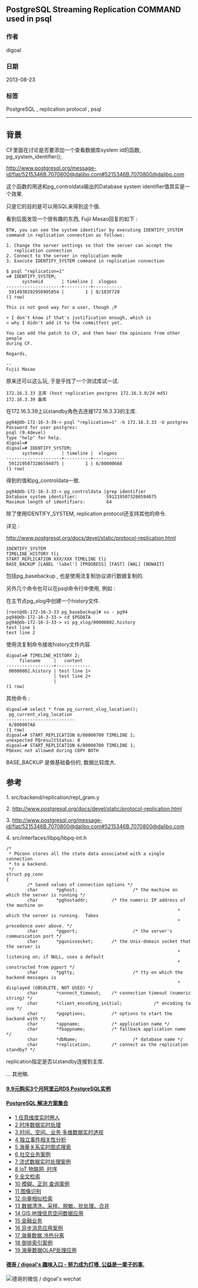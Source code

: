 ## PostgreSQL Streaming Replication COMMAND used in psql    
                
### 作者               
digoal                
                
### 日期              
2013-08-23                  
                
### 标签              
PostgreSQL , replication protocol , psql     
                
----              
                
## 背景     
CF里面在讨论是否要添加一个查看数据库system id的函数, pg_system_identifier();  
  
http://www.postgresql.org/message-id/flat/5215346B.7070800@dalibo.com#5215346B.7070800@dalibo.com  
  
这个函数的用途和pg_controldata输出的Database system identifier值其实是一个效果.  
  
只是它的目的是可以用SQL来得到这个值.  
  
看到后面发现一个很有趣的东西, Fujii Masao回复的如下 :   
  
```  
BTW, you can see the system identifier by executing IDENTIFY_SYSTEM  
command in replication connection as follows:  
  
1. Change the server settings so that the server can accept the  
   replication connection  
2. Connect to the server in replication mode  
3. Execute IDENTIFY_SYSTEM command in replication connection  
  
$ psql "replication=1"  
=# IDENTIFY_SYSTEM;  
      systemid       | timeline |  xlogpos  
---------------------+----------+-----------  
 5914930202950905854 |        1 | 0/183F720  
(1 row)  
  
This is not good way for a user, though ;P  
  
> I don't know if that's justification enough, which is  
> why I didn't add it to the commitfest yet.  
  
You can add the patch to CF, and then hear the opinions from other people  
during CF.  
  
Regards,  
  
--   
Fujii Masao  
```  
  
原来还可以这么玩, 于是乎找了一个测试库试一试.  
  
```  
172.16.3.33 主库 (host replication postgres 172.16.3.0/24 md5)  
172.16.3.39 备库  
```  
  
在172.16.3.39上以standby角色去连接172.16.3.33的主库.  
  
```  
pg94@db-172-16-3-39-> psql "replication=1" -h 172.16.3.33 -U postgres  
Password for user postgres:   
psql (9.4devel)  
Type "help" for help.  
digoal=#   
digoal=# IDENTIFY_SYSTEM;  
      systemid       | timeline |  xlogpos     
---------------------+----------+------------  
 5912195073286594075 |        1 | 6/80000668  
(1 row)  
```  
  
得到的值和pg_controldata一致.  
  
```  
pg94@db-172-16-3-33-> pg_controldata |grep identifier  
Database system identifier:           5912195073286594075  
Maximum length of identifiers:        64  
```  
  
除了使用IDENTIFY_SYSTEM, replication protocol还支持其他的命令.  
  
详见 :   
  
http://www.postgresql.org/docs/devel/static/protocol-replication.html  
  
```  
IDENTIFY_SYSTEM  
TIMELINE_HISTORY tli  
START_REPLICATION XXX/XXX TIMELINE tli  
BASE_BACKUP [LABEL 'label'] [PROGRESS] [FAST] [WAL] [NOWAIT]  
```  
  
包括pg_basebackup , 也是使用流复制协议进行数据复制的.  
  
另外几个命令也可以在psql命令行中使用, 例如 :   
  
在主节点pg_xlog中创建一个history文件.  
  
```  
[root@db-172-16-3-33 pg_basebackup]# su - pg94  
pg94@db-172-16-3-33-> cd $PGDATA  
pg94@db-172-16-3-33-> vi pg_xlog/00000002.history   
test line 1  
test line 2  
```  
  
使用流复制命令接收history文件内容.  
  
```  
digoal=# TIMELINE_HISTORY 2;  
     filename     |   content     
------------------+-------------  
 00000002.history | test line 1+  
                  | test line 2+  
                  |   
(1 row)  
```  
  
其他命令 :   
  
```  
digoal=# select * from pg_current_xlog_location();  
 pg_current_xlog_location   
--------------------------  
 6/800007A8  
(1 row)  
digoal=# START_REPLICATION 6/80000700 TIMELINE 1;  
unexpected PQresultStatus: 8  
digoal=# START_REPLICATION 6/80000700 TIMELINE 1;  
PQexec not allowed during COPY BOTH  
```  
  
BASE_BACKUP 是做基础备份的, 数据比较庞大.  
  
## 参考  
1\. src/backend/replication/repl_gram.y  
  
2\. http://www.postgresql.org/docs/devel/static/protocol-replication.html  
  
3\. http://www.postgresql.org/message-id/flat/5215346B.7070800@dalibo.com#5215346B.7070800@dalibo.com  
  
4\. src/interfaces/libpq/libpq-int.h  
  
```  
/*  
 * PGconn stores all the state data associated with a single connection  
 * to a backend.  
 */  
struct pg_conn  
{  
        /* Saved values of connection options */  
        char       *pghost;                     /* the machine on which the server is running */  
        char       *pghostaddr;         /* the numeric IP address of the machine on  
                                                                 * which the server is running.  Takes  
                                                                 * precedence over above. */  
        char       *pgport;                     /* the server's communication port */  
        char       *pgunixsocket;       /* the Unix-domain socket that the server is  
                                                                 * listening on; if NULL, uses a default  
                                                                 * constructed from pgport */  
        char       *pgtty;                      /* tty on which the backend messages is  
                                                                 * displayed (OBSOLETE, NOT USED) */  
        char       *connect_timeout;    /* connection timeout (numeric string) */  
        char       *client_encoding_initial;            /* encoding to use */  
        char       *pgoptions;          /* options to start the backend with */  
        char       *appname;            /* application name */  
        char       *fbappname;          /* fallback application name */  
        char       *dbName;                     /* database name */  
        char       *replication;        /* connect as the replication standby? */  
```  
  
replication指定是否以standby连接到主库.  
  
... 其他略.  
  
  
  
  
  
  
  
  
  
  
  
  
  
  
  
  
  
  
  
  
  
  
  
  
  
  
  
  
  
  
  
  
  
  
  
  
  
  
  
  
  
  
  
  
  
#### [9.9元购买3个月阿里云RDS PostgreSQL实例](https://www.aliyun.com/database/postgresqlactivity "57258f76c37864c6e6d23383d05714ea")
  
  
#### [PostgreSQL 解决方案集合](https://yq.aliyun.com/topic/118 "40cff096e9ed7122c512b35d8561d9c8")
- [1 任意维度实时圈人](https://yq.aliyun.com/topic/118 "40cff096e9ed7122c512b35d8561d9c8")
- [2 时序数据实时处理](https://yq.aliyun.com/topic/118 "40cff096e9ed7122c512b35d8561d9c8")
- [3 时间、空间、业务 多维数据实时透视](https://yq.aliyun.com/topic/118 "40cff096e9ed7122c512b35d8561d9c8")
- [4 独立事件相关性分析](https://yq.aliyun.com/topic/118 "40cff096e9ed7122c512b35d8561d9c8")
- [5 海量关系实时图式搜索](https://yq.aliyun.com/topic/118 "40cff096e9ed7122c512b35d8561d9c8")
- [6 社交业务案例](https://yq.aliyun.com/topic/118 "40cff096e9ed7122c512b35d8561d9c8")
- [7 流式数据实时处理案例](https://yq.aliyun.com/topic/118 "40cff096e9ed7122c512b35d8561d9c8")
- [8 IoT 物联网, 时序](https://yq.aliyun.com/topic/118 "40cff096e9ed7122c512b35d8561d9c8")
- [9 全文检索](https://yq.aliyun.com/topic/118 "40cff096e9ed7122c512b35d8561d9c8")
- [10 模糊、正则 查询案例](https://yq.aliyun.com/topic/118 "40cff096e9ed7122c512b35d8561d9c8")
- [11 图像识别](https://yq.aliyun.com/topic/118 "40cff096e9ed7122c512b35d8561d9c8")
- [12 向量相似检索](https://yq.aliyun.com/topic/118 "40cff096e9ed7122c512b35d8561d9c8")
- [13 数据清洗、采样、脱敏、批处理、合并](https://yq.aliyun.com/topic/118 "40cff096e9ed7122c512b35d8561d9c8")
- [14 GIS 地理信息空间数据应用](https://yq.aliyun.com/topic/118 "40cff096e9ed7122c512b35d8561d9c8")
- [15 金融业务](https://yq.aliyun.com/topic/118 "40cff096e9ed7122c512b35d8561d9c8")
- [16 异步消息应用案例](https://yq.aliyun.com/topic/118 "40cff096e9ed7122c512b35d8561d9c8")
- [17 海量数据 冷热分离](https://yq.aliyun.com/topic/118 "40cff096e9ed7122c512b35d8561d9c8")
- [18 倒排索引案例](https://yq.aliyun.com/topic/118 "40cff096e9ed7122c512b35d8561d9c8")
- [19 海量数据OLAP处理应用](https://yq.aliyun.com/topic/118 "40cff096e9ed7122c512b35d8561d9c8")
  
  
#### [德哥 / digoal's 趣味入口 - 努力成为灯塔, 公益是一辈子的事.](https://github.com/digoal/blog/blob/master/README.md "22709685feb7cab07d30f30387f0a9ae")
  
  
![德哥的微信 / digoal's wechat](../pic/digoal_weixin.jpg "f7ad92eeba24523fd47a6e1a0e691b59")
  
